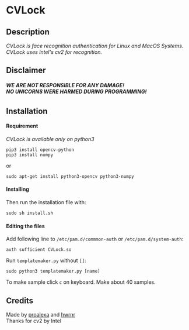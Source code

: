 # CVLock
## Description
_CVLock is face recognition authentication for Linux and MacOS Systems. CVLock uses intel's cv2 for recognition._


## Disclaimer
###### **_WE ARE NOT RESPONSIBLE FOR ANY DAMAGE!<br />NO UNICORNS WERE HARMED DURING PROGRAMMING!_**



## Installation
#### Requirement
_CVLock is available only on python3_
```
pip3 install opencv-python
pip3 install numpy
```
or
```
sudo apt-get install python3-opencv python3-numpy
```
#### Installing
Then run the installation file with:
```
sudo sh install.sh
```
#### Editing the files

Add following line to `/etc/pam.d/commmon-auth` or `/etc/pam.d/system-auth`:
```
auth sufficient CVLock.so
```
Run `templatemaker.py` without `[]`:
```
sudo python3 templatemaker.py [name]
```
To make sample click `c` on keyboard. Make about 40 samples.
## Credits
Made by [proalexa](https://github.com/proalexa/) and [hwrnr](https://github.com/hwrnr/)<br />
Thanks for cv2 by Intel

